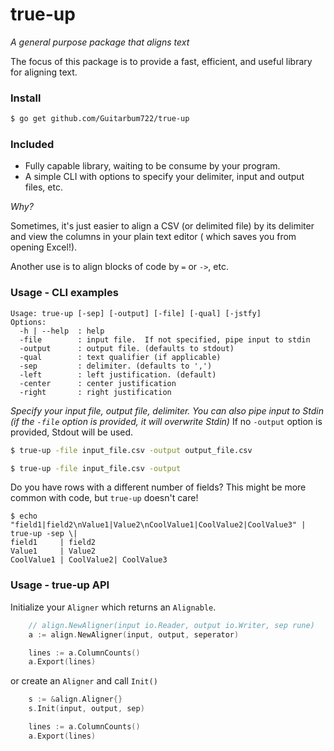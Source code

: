 # true-up
_A general purpose package that aligns text_

The focus of this package is to provide a fast, efficient, and useful library for aligning text.

### Install

```sh
$ go get github.com/Guitarbum722/true-up
```

### Included

* Fully capable library, waiting to be consume by your program.
* A simple CLI with options to specify your delimiter, input and output files, etc.

_Why?_

Sometimes, it's just easier to align a CSV (or delimited file) by its delimiter and view the columns in your plain text editor ( which saves you from opening Excel!).

Another use is to align blocks of code by `=` or `->`, etc.


### Usage - CLI examples

```
Usage: true-up [-sep] [-output] [-file] [-qual] [-jstfy]
Options:
  -h | --help  : help
  -file        : input file.  If not specified, pipe input to stdin
  -output      : output file. (defaults to stdout)
  -qual        : text qualifier (if applicable)
  -sep         : delimiter. (defaults to ',')
  -left        : left justification. (default)
  -center      : center justification
  -right       : right justification
```

_Specify your input file, output file, delimiter._
*You can also pipe input to Stdin (if the `-file` option is provided, it will overwrite Stdin)*
If no `-output` option is provided, Stdout will be used.

```sh
$ true-up -file input_file.csv -output output_file.csv

$ true-up -file input_file.csv -output 
```

Do you have rows with a different number of fields?  This might be more common with code, but `true-up` doesn't care!

```
$ echo "field1|field2\nValue1|Value2\nCoolValue1|CoolValue2|CoolValue3" | true-up -sep \|
field1     | field2
Value1     | Value2
CoolValue1 | CoolValue2| CoolValue3
```

### Usage - true-up API

Initialize your `Aligner` which returns an `Alignable`.
```go
    // align.NewAligner(input io.Reader, output io.Writer, sep rune)
    a := align.NewAligner(input, output, seperator)

    lines := a.ColumnCounts()
    a.Export(lines)
```

or create an `Aligner` and call `Init()`

```go
    s := &align.Aligner{}
    s.Init(input, output, sep)
```

```go
    lines := a.ColumnCounts()
    a.Export(lines)
```
